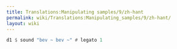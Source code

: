 ```yaml
---
title: Translations:Manipulating samples/9/zh-hant
permalink: wiki/Translations:Manipulating_samples/9/zh-hant/
layout: wiki
---
```


``` Haskell
d1 $ sound "bev ~ bev ~" # legato 1
```
